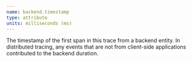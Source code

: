```yaml
---
name: backend.timestamp
type: attribute
units: milliseconds (ms)
---
```


The timestamp of the first span in this trace from a backend entity. In distributed tracing, any events that are not from client-side applications contributed to the backend duration.